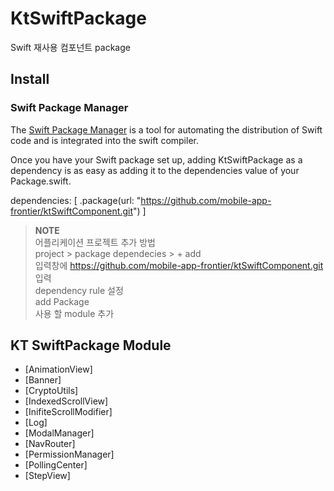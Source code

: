 # KtSwiftPackage

Swift 재사용 컴포넌트 package

## Install

### Swift Package Manager
The [Swift Package Manager](https://www.swift.org/package-manager/) is a tool for automating the distribution of Swift code and is integrated into the swift compiler.

Once you have your Swift package set up, adding KtSwiftPackage as a dependency is as easy as adding it to the dependencies value of your Package.swift.

dependencies: [
    .package(url: "https://github.com/mobile-app-frontier/ktSwiftComponent.git")
]

> **NOTE** \
어플리케이션 프로젝트 추가 방법 \
project > package dependecies > + add \
입력창에 https://github.com/mobile-app-frontier/ktSwiftComponent.git 입력 \
dependency rule 설정 \
add Package \
사용 할 module 추가

## KT SwiftPackage Module

- [AnimationView]
- [Banner]
- [CryptoUtils]
- [IndexedScrollView]
- [InifiteScrollModifier]
- [Log]
- [ModalManager]
- [NavRouter]
- [PermissionManager]
- [PollingCenter]
- [StepView]
